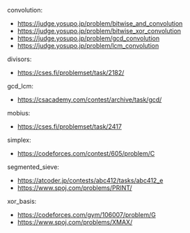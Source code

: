 convolution:
- https://judge.yosupo.jp/problem/bitwise_and_convolution
- https://judge.yosupo.jp/problem/bitwise_xor_convolution
- https://judge.yosupo.jp/problem/gcd_convolution
- https://judge.yosupo.jp/problem/lcm_convolution 

divisors:
- https://cses.fi/problemset/task/2182/

gcd_lcm:
- https://csacademy.com/contest/archive/task/gcd/

mobius:
- https://cses.fi/problemset/task/2417

simplex:
- https://codeforces.com/contest/605/problem/C

segmented_sieve:
- https://atcoder.jp/contests/abc412/tasks/abc412_e
- https://www.spoj.com/problems/PRINT/

xor_basis:
- https://codeforces.com/gym/106007/problem/G
- https://www.spoj.com/problems/XMAX/ 
